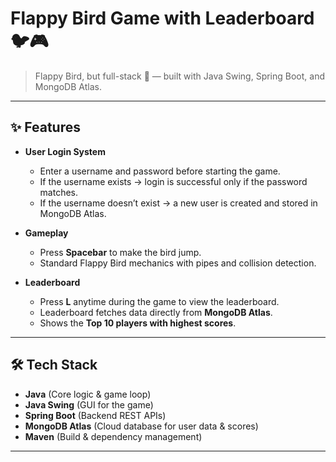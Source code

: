 # Flappy Bird Game with Leaderboard 🐦🎮
> Flappy Bird, but full-stack 🚀 — built with Java Swing, Spring Boot, and MongoDB Atlas.

---

## ✨ Features
- **User Login System**
    - Enter a username and password before starting the game.
    - If the username exists → login is successful only if the password matches.
    - If the username doesn’t exist → a new user is created and stored in MongoDB Atlas.

- **Gameplay**
    - Press **Spacebar** to make the bird jump.
    - Standard Flappy Bird mechanics with pipes and collision detection.

- **Leaderboard**
    - Press **L** anytime during the game to view the leaderboard.
    - Leaderboard fetches data directly from **MongoDB Atlas**.
    - Shows the **Top 10 players with highest scores**.

---

## 🛠️ Tech Stack
- **Java** (Core logic & game loop)
- **Java Swing** (GUI for the game)
- **Spring Boot** (Backend REST APIs)
- **MongoDB Atlas** (Cloud database for user data & scores)
- **Maven** (Build & dependency management)

---

